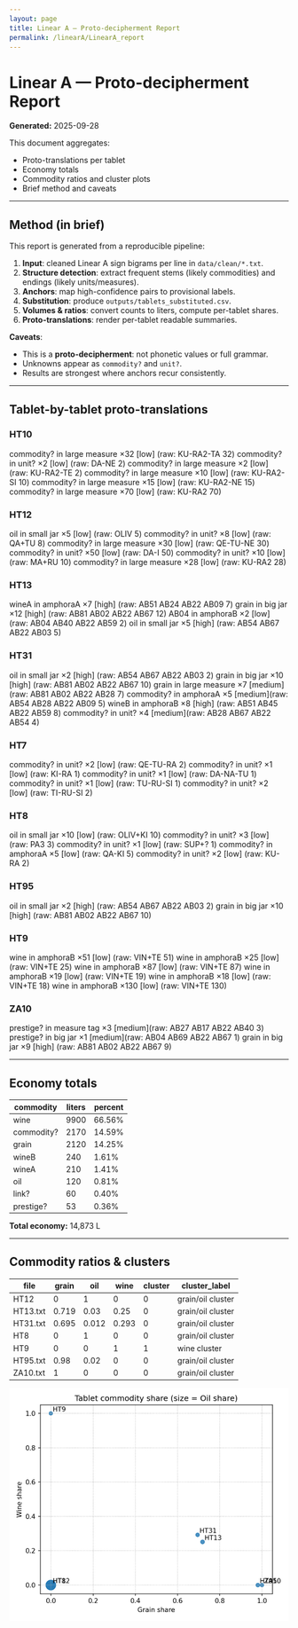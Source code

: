 ```yaml
---
layout: page
title: Linear A — Proto-decipherment Report
permalink: /linearA/LinearA_report
---
```


# Linear A — Proto-decipherment Report

**Generated:** 2025-09-28

This document aggregates:
- Proto-translations per tablet
- Economy totals
- Commodity ratios and cluster plots
- Brief method and caveats

---

## Method (in brief)

This report is generated from a reproducible pipeline:

1. **Input**: cleaned Linear A sign bigrams per line in `data/clean/*.txt`.
2. **Structure detection**: extract frequent stems (likely commodities) and endings (likely units/measures).
3. **Anchors**: map high-confidence pairs to provisional labels.
4. **Substitution**: produce `outputs/tablets_substituted.csv`.
5. **Volumes & ratios**: convert counts to liters, compute per-tablet shares.
6. **Proto-translations**: render per-tablet readable summaries.

**Caveats**:
- This is a **proto-decipherment**: not phonetic values or full grammar.
- Unknowns appear as `commodity?` and `unit?`.
- Results are strongest where anchors recur consistently.

---

## Tablet-by-tablet proto-translations

### HT10
commodity? in large measure ×32   [low]   (raw: KU-RA2-TA 32)
commodity? in unit? ×2            [low]   (raw: DA-NE 2)
commodity? in large measure ×2    [low]   (raw: KU-RA2-TE 2)
commodity? in large measure ×10   [low]   (raw: KU-RA2-SI 10)
commodity? in large measure ×15   [low]   (raw: KU-RA2-NE 15)
commodity? in large measure ×70   [low]   (raw: KU-RA2 70)

### HT12
oil in small jar ×5               [low]   (raw: OLIV 5)
commodity? in unit? ×8            [low]   (raw: QA+TU 8)
commodity? in large measure ×30   [low]   (raw: QE-TU-NE 30)
commodity? in unit? ×50           [low]   (raw: DA-I 50)
commodity? in unit? ×10           [low]   (raw: MA+RU 10)
commodity? in large measure ×28   [low]   (raw: KU-RA2 28)

### HT13
wineA in amphoraA ×7              [high]  (raw: AB51 AB24 AB22 AB09 7)
grain in big jar ×12              [high]  (raw: AB81 AB02 AB22 AB67 12)
AB04 in amphoraB ×2               [low]   (raw: AB04 AB40 AB22 AB59 2)
oil in small jar ×5               [high]  (raw: AB54 AB67 AB22 AB03 5)

### HT31
oil in small jar ×2               [high]  (raw: AB54 AB67 AB22 AB03 2)
grain in big jar ×10              [high]  (raw: AB81 AB02 AB22 AB67 10)
grain in large measure ×7         [medium](raw: AB81 AB02 AB22 AB28 7)
commodity? in amphoraA ×5         [medium](raw: AB54 AB28 AB22 AB09 5)
wineB in amphoraB ×8              [high]  (raw: AB51 AB45 AB22 AB59 8)
commodity? in unit? ×4            [medium](raw: AB28 AB67 AB22 AB54 4)

### HT7
commodity? in unit? ×2            [low]   (raw: QE-TU-RA 2)
commodity? in unit? ×1            [low]   (raw: KI-RA 1)
commodity? in unit? ×1            [low]   (raw: DA-NA-TU 1)
commodity? in unit? ×1            [low]   (raw: TU-RU-SI 1)
commodity? in unit? ×2            [low]   (raw: TI-RU-SI 2)

### HT8
oil in small jar ×10              [low]   (raw: OLIV+KI 10)
commodity? in unit? ×3            [low]   (raw: PA3 3)
commodity? in unit? ×1            [low]   (raw: SUP+? 1)
commodity? in amphoraA ×5         [low]   (raw: QA-KI 5)
commodity? in unit? ×2            [low]   (raw: KU-RA 2)

### HT95
oil in small jar ×2               [high]  (raw: AB54 AB67 AB22 AB03 2)
grain in big jar ×10              [high]  (raw: AB81 AB02 AB22 AB67 10)

### HT9
wine in amphoraB ×51              [low]   (raw: VIN+TE 51)
wine in amphoraB ×25              [low]   (raw: VIN+TE 25)
wine in amphoraB ×87              [low]   (raw: VIN+TE 87)
wine in amphoraB ×19              [low]   (raw: VIN+TE 19)
wine in amphoraB ×18              [low]   (raw: VIN+TE 18)
wine in amphoraB ×130             [low]   (raw: VIN+TE 130)

### ZA10
prestige? in measure tag ×3       [medium](raw: AB27 AB17 AB22 AB40 3)
prestige? in big jar ×1           [medium](raw: AB04 AB69 AB22 AB67 1)
grain in big jar ×9               [high]  (raw: AB81 AB02 AB22 AB67 9)

---

## Economy totals

| commodity   |   liters |   percent |
|-------------|----------|-----------|
| wine        |     9900 | 66.56%    |
| commodity?  |     2170 | 14.59%    |
| grain       |     2120 | 14.25%    |
| wineB       |      240 | 1.61%     |
| wineA       |      210 | 1.41%     |
| oil         |      120 | 0.81%     |
| link?       |       60 | 0.40%     |
| prestige?   |       53 | 0.36%     |

**Total economy:** 14,873 L

---

## Commodity ratios & clusters

| file     | grain | oil  | wine | cluster | cluster_label     |
|----------|-------|------|------|---------|-------------------|
| HT12     | 0     | 1    | 0    | 0       | grain/oil cluster |
| HT13.txt | 0.719 | 0.03 | 0.25 | 0       | grain/oil cluster |
| HT31.txt | 0.695 | 0.012| 0.293| 0       | grain/oil cluster |
| HT8      | 0     | 1    | 0    | 0       | grain/oil cluster |
| HT9      | 0     | 0    | 1    | 1       | wine cluster      |
| HT95.txt | 0.98  | 0.02 | 0    | 0       | grain/oil cluster |
| ZA10.txt | 1     | 0    | 0    | 0       | grain/oil cluster |

![Commodity share scatter](/assets/linearA/volume_clusters_scatter.png)